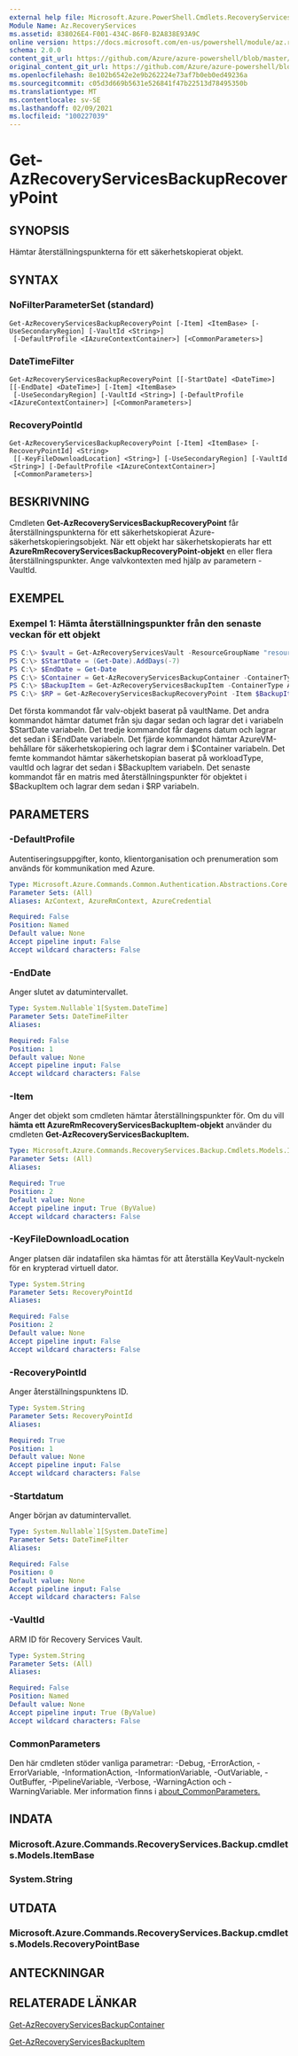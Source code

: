 ```yaml
---
external help file: Microsoft.Azure.PowerShell.Cmdlets.RecoveryServices.Backup.dll-Help.xml
Module Name: Az.RecoveryServices
ms.assetid: 838026E4-F001-434C-86F0-B2A838E93A9C
online version: https://docs.microsoft.com/en-us/powershell/module/az.recoveryservices/get-azrecoveryservicesbackuprecoverypoint
schema: 2.0.0
content_git_url: https://github.com/Azure/azure-powershell/blob/master/src/RecoveryServices/RecoveryServices/help/Get-AzRecoveryServicesBackupRecoveryPoint.md
original_content_git_url: https://github.com/Azure/azure-powershell/blob/master/src/RecoveryServices/RecoveryServices/help/Get-AzRecoveryServicesBackupRecoveryPoint.md
ms.openlocfilehash: 8e102b6542e2e9b262224e73af7b0eb0ed49236a
ms.sourcegitcommit: c05d3d669b5631e526841f47b22513d78495350b
ms.translationtype: MT
ms.contentlocale: sv-SE
ms.lasthandoff: 02/09/2021
ms.locfileid: "100227039"
---
```

# Get-AzRecoveryServicesBackupRecoveryPoint

## SYNOPSIS

Hämtar återställningspunkterna för ett säkerhetskopierat objekt.

## SYNTAX

### NoFilterParameterSet (standard)
```
Get-AzRecoveryServicesBackupRecoveryPoint [-Item] <ItemBase> [-UseSecondaryRegion] [-VaultId <String>]
 [-DefaultProfile <IAzureContextContainer>] [<CommonParameters>]
```

### DateTimeFilter
```
Get-AzRecoveryServicesBackupRecoveryPoint [[-StartDate] <DateTime>] [[-EndDate] <DateTime>] [-Item] <ItemBase>
 [-UseSecondaryRegion] [-VaultId <String>] [-DefaultProfile <IAzureContextContainer>] [<CommonParameters>]
```

### RecoveryPointId
```
Get-AzRecoveryServicesBackupRecoveryPoint [-Item] <ItemBase> [-RecoveryPointId] <String>
 [[-KeyFileDownloadLocation] <String>] [-UseSecondaryRegion] [-VaultId <String>] [-DefaultProfile <IAzureContextContainer>]
 [<CommonParameters>]
```

## BESKRIVNING

Cmdleten **Get-AzRecoveryServicesBackupRecoveryPoint** får återställningspunkterna för ett säkerhetskopierat Azure-säkerhetskopieringsobjekt.
När ett objekt har säkerhetskopierats har ett **AzureRmRecoveryServicesBackupRecoveryPoint-objekt** en eller flera återställningspunkter.
Ange valvkontexten med hjälp av parametern -VaultId.

## EXEMPEL

### Exempel 1: Hämta återställningspunkter från den senaste veckan för ett objekt

```powershell
PS C:\> $vault = Get-AzRecoveryServicesVault -ResourceGroupName "resourceGroup" -Name "vaultName"
PS C:\> $StartDate = (Get-Date).AddDays(-7)
PS C:\> $EndDate = Get-Date
PS C:\> $Container = Get-AzRecoveryServicesBackupContainer -ContainerType AzureVM -Status Registered -Name "V2VM" -VaultId $vault.ID
PS C:\> $BackupItem = Get-AzRecoveryServicesBackupItem -ContainerType AzureVM -WorkloadType AzureVM -VaultId $vault.ID
PS C:\> $RP = Get-AzRecoveryServicesBackupRecoveryPoint -Item $BackupItem -StartDate $Startdate.ToUniversalTime() -EndDate $Enddate.ToUniversalTime() -VaultId $vault.ID
```

Det första kommandot får valv-objekt baserat på vaultName. Det andra kommandot hämtar datumet från sju dagar sedan och lagrar det i variabeln $StartDate variabeln.
Det tredje kommandot får dagens datum och lagrar det sedan i $EndDate variabeln.
Det fjärde kommandot hämtar AzureVM-behållare för säkerhetskopiering och lagrar dem i $Container variabeln. Det femte kommandot hämtar säkerhetskopian baserat på workloadType, vaultId och lagrar det sedan i $BackupItem variabeln.
Det senaste kommandot får en matris med återställningspunkter för objektet i $BackupItem och lagrar dem sedan i $RP variabeln.

## PARAMETERS

### -DefaultProfile

Autentiseringsuppgifter, konto, klientorganisation och prenumeration som används för kommunikation med Azure.

```yaml
Type: Microsoft.Azure.Commands.Common.Authentication.Abstractions.Core.IAzureContextContainer
Parameter Sets: (All)
Aliases: AzContext, AzureRmContext, AzureCredential

Required: False
Position: Named
Default value: None
Accept pipeline input: False
Accept wildcard characters: False
```

### -EndDate

Anger slutet av datumintervallet.

```yaml
Type: System.Nullable`1[System.DateTime]
Parameter Sets: DateTimeFilter
Aliases:

Required: False
Position: 1
Default value: None
Accept pipeline input: False
Accept wildcard characters: False
```

### -Item

Anger det objekt som cmdleten hämtar återställningspunkter för.
Om du vill **hämta ett AzureRmRecoveryServicesBackupItem-objekt** använder du cmdleten **Get-AzRecoveryServicesBackupItem.**

```yaml
Type: Microsoft.Azure.Commands.RecoveryServices.Backup.Cmdlets.Models.ItemBase
Parameter Sets: (All)
Aliases:

Required: True
Position: 2
Default value: None
Accept pipeline input: True (ByValue)
Accept wildcard characters: False
```

### -KeyFileDownloadLocation

Anger platsen där indatafilen ska hämtas för att återställa KeyVault-nyckeln för en krypterad virtuell dator.

```yaml
Type: System.String
Parameter Sets: RecoveryPointId
Aliases:

Required: False
Position: 2
Default value: None
Accept pipeline input: False
Accept wildcard characters: False
```

### -RecoveryPointId

Anger återställningspunktens ID.

```yaml
Type: System.String
Parameter Sets: RecoveryPointId
Aliases:

Required: True
Position: 1
Default value: None
Accept pipeline input: False
Accept wildcard characters: False
```

### -Startdatum

Anger början av datumintervallet.

```yaml
Type: System.Nullable`1[System.DateTime]
Parameter Sets: DateTimeFilter
Aliases:

Required: False
Position: 0
Default value: None
Accept pipeline input: False
Accept wildcard characters: False
```

### -VaultId

ARM ID för Recovery Services Vault.

```yaml
Type: System.String
Parameter Sets: (All)
Aliases:

Required: False
Position: Named
Default value: None
Accept pipeline input: True (ByValue)
Accept wildcard characters: False
```

### CommonParameters
Den här cmdleten stöder vanliga parametrar: -Debug, -ErrorAction, -ErrorVariable, -InformationAction, -InformationVariable, -OutVariable, -OutBuffer, -PipelineVariable, -Verbose, -WarningAction och -WarningVariable. Mer information finns i [about_CommonParameters.](http://go.microsoft.com/fwlink/?LinkID=113216)

## INDATA

### Microsoft.Azure.Commands.RecoveryServices.Backup.cmdlets.Models.ItemBase

### System.String

## UTDATA

### Microsoft.Azure.Commands.RecoveryServices.Backup.cmdlets.Models.RecoveryPointBase

## ANTECKNINGAR

## RELATERADE LÄNKAR

[Get-AzRecoveryServicesBackupContainer](./Get-AzRecoveryServicesBackupContainer.md)

[Get-AzRecoveryServicesBackupItem](./Get-AzRecoveryServicesBackupItem.md)

